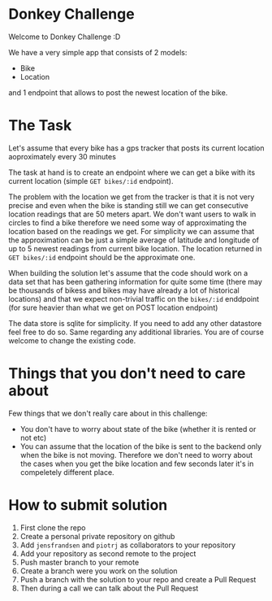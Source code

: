 # Donkey Challenge

Welcome to Donkey Challenge :D

We have a very simple app that consists of 2 models:

* Bike
* Location

and 1 endpoint that allows to post the newest location of the bike.

# The Task

Let's assume that every bike has a gps tracker that posts its current location aoproximately every 30 minutes

The task at hand is to create an endpoint where we can get a bike with its current location
(simple `GET bikes/:id` endpoint).

The problem with the location we get from the tracker is that it is not very precise and even when the bike is standing still
we can get consecutive location readings that are 50 meters apart. We don't want users to walk in circles to find a bike therefore
we need some way of approximating the location based on the readings we get. For simplicity we can assume that the approximation can
be just a simple average of latitude and longitude of up to 5 newest readings from current bike location.
The location returned in `GET bikes/:id` endpoint should be the approximate one.

When building the solution let's assume that the code should work on a data set that has been gathering information
for quite some time (there may be thousands of bikess and bikes may have already a lot of historical locations)
and that we expect non-trivial traffic on the `bikes/:id` enddpoint (for sure heavier than what we get on POST location endpoint)

The data store is sqlite for simplicity. If you need to add any other datastore feel free to do so. Same regarding any additional
libraries. You are of course welcome to change the existing code.

# Things that you don't need to care about

Few things that we don't really care about in this challenge:
* You don't have to worry about state of the bike (whether it is rented or not etc)
* You can assume that the location of the bike is sent to the backend only when the bike is not moving.
  Therefore we don't need to worry about the cases when you get the bike location and few seconds later it's in
  compeletely different place.


# How to submit solution
1. First clone the repo
2. Create a personal private repository on github
3. Add `jensfrandsen` and `piotrj` as collaborators to your repository
4. Add your repository as second remote to the project
5. Push master branch to your remote
6. Create a branch were you work on the solution
7. Push a branch with the solution to your repo and create a Pull Request
8. Then during a call we can talk about the Pull Request


